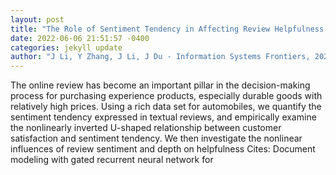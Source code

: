 ```yaml
--- 
layout: post 
title: "The Role of Sentiment Tendency in Affecting Review Helpfulness for Durable Products: Nonlinearity and Complementarity" 
date: 2022-06-06 21:51:57 -0400 
categories: jekyll update 
author: "J Li, Y Zhang, J Li, J Du - Information Systems Frontiers, 2022" 
--- 
```

The online review has become an important pillar in the decision-making process for purchasing experience products, especially durable goods with relatively high prices. Using a rich data set for automobiles, we quantify the sentiment tendency expressed in textual reviews, and empirically examine the nonlinearly inverted U-shaped relationship between customer satisfaction and sentiment tendency. We then investigate the nonlinear influences of review sentiment and depth on helpfulness Cites: Document modeling with gated recurrent neural network for
